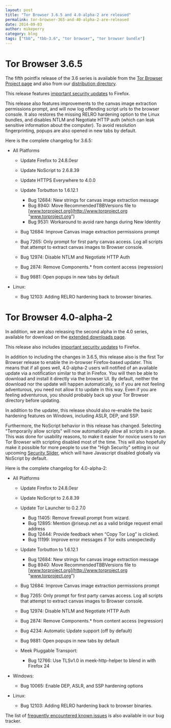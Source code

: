```yaml
---
layout: post
title: "Tor Browser 3.6.5 and 4.0-alpha-2 are released"
permalink: tor-browser-365-and-40-alpha-2-are-released
date: 2014-09-03
author: mikeperry
category: blog
tags: ["tbb", "tbb-3.6", "tor browser", "tor browser bundle"]
---
```


# Tor Browser 3.6.5

The fifth pointfix release of the 3.6 series is available from the [Tor Browser Project page](https://www.torproject.org/download/download-easy.html) and also from our [distribution directory](https://www.torproject.org/dist/torbrowser/3.6.5/).

This release features [important security updates](https://www.mozilla.org/security/known-vulnerabilities/firefoxESR.html#firefox24.8) to Firefox.

This release also features improvements to the canvas image extraction permissions prompt, and will now log offending script urls to the browser console. It also restores the missing RELRO hardening option to the Linux bundles, and disables NTLM and Negotiate HTTP auth (which can leak sensitive information about the computer). To avoid resolution fingerprinting, popups are also opened in new tabs by default.

Here is the complete changelog for 3.6.5:

- All Platforms
  - Update Firefox to 24.8.0esr
  - Update NoScript to 2.6.8.39
  - Update HTTPS Everywhere to 4.0.0
  - Update Torbutton to 1.6.12.1
    - Bug 12684: New strings for canvas image extraction message
    - Bug 8940: Move RecommendedTBBVersions file to [www.torproject.org](http://www.torproject.org "www.torproject.org")
    - Bug 9531: Workaround to avoid rare hangs during New Identity 

  - Bug 12684: Improve Canvas image extraction permissions prompt
  - Bug 7265: Only prompt for first party canvas access. Log all scripts  
 that attempt to extract canvas images to Browser console.
  - Bug 12974: Disable NTLM and Negotiate HTTP Auth
  - Bug 2874: Remove Components.\* from content access (regression)
  - Bug 9881: Open popups in new tabs by default 

- Linux:
  - Bug 12103: Adding RELRO hardening back to browser binaries. 

# Tor Browser 4.0-alpha-2

In addition, we are also releasing the second alpha in the 4.0 series, available for download on the [extended downloads page](https://www.torproject.org/projects/torbrowser.html.en#downloads-alpha).

This release also includes [important security updates](https://www.mozilla.org/security/known-vulnerabilities/firefoxESR.html#firefox24.8) to Firefox.

In addition to including the changes in 3.6.5, this release also is the first Tor Browser release to enable the in-browser Firefox-based updater. This means that if all goes well, 4.0-alpha-2 users will notified of an available update via a notification similar to that in Firefox. You will then be able to download and install it directly via the browser UI. By default, neither the download nor the update will happen automatically, so if you are not feeling adventurous, you need not allow it to update in this way. Even if you are feeling adventurous, you should probably back up your Tor Browser directory before updating.

In addition to the updater, this release should also re-enable the basic hardening features on Windows, including ASLR, DEP, and SSP.

Furthermore, the NoScript behavior in this release has changed. Selecting "Temporarily allow scripts" will now automatically allow all scripts in a page. This was done for usability reasons, to make it easier for novice users to run Tor Browser with scripting disabled most of the time. This will also hopefully make it possible for more people to use the "High Security" setting in our upcoming [Security Slider](https://trac.torproject.org/projects/tor/ticket/9387), which will have Javascript disabled globally via NoScript by default.

Here is the complete changelog for 4.0-alpha-2:

- All Platforms
  - Update Firefox to 24.8.0esr
  - Update NoScript to 2.6.8.39
  - Update Tor Launcher to 0.2.7.0
    - Bug 11405: Remove firewall prompt from wizard.
    - Bug 12895: Mention @riseup.net as a valid bridge request email address
    - Bug 12444: Provide feedback when “Copy Tor Log” is clicked.
    - Bug 11199: Improve error messages if Tor exits unexpectedly 

  - Update Torbutton to 1.6.12.1
    - Bug 12684: New strings for canvas image extraction message
    - Bug 8940: Move RecommendedTBBVersions file to [www.torproject.org](http://www.torproject.org "www.torproject.org")

  - Bug 12684: Improve Canvas image extraction permissions prompt
  - Bug 7265: Only prompt for first party canvas access. Log all scripts  
 that attempt to extract canvas images to Browser console.
  - Bug 12974: Disable NTLM and Negotiate HTTP Auth
  - Bug 2874: Remove Components.\* from content access (regression)
  - Bug 4234: Automatic Update support (off by default)
  - Bug 9881: Open popups in new tabs by default
  - Meek Pluggable Transport:
    - Bug 12766: Use TLSv1.0 in meek-http-helper to blend in with Firefox 24 

- Windows:
  - Bug 10065: Enable DEP, ASLR, and SSP hardening options 

- Linux:
  - Bug 12103: Adding RELRO hardening back to browser binaries. 

The list of [frequently encountered known issues](https://trac.torproject.org/projects/tor/query?keywords=~tbb-helpdesk-frequent&status=!closed) is also available in our bug tracker.

